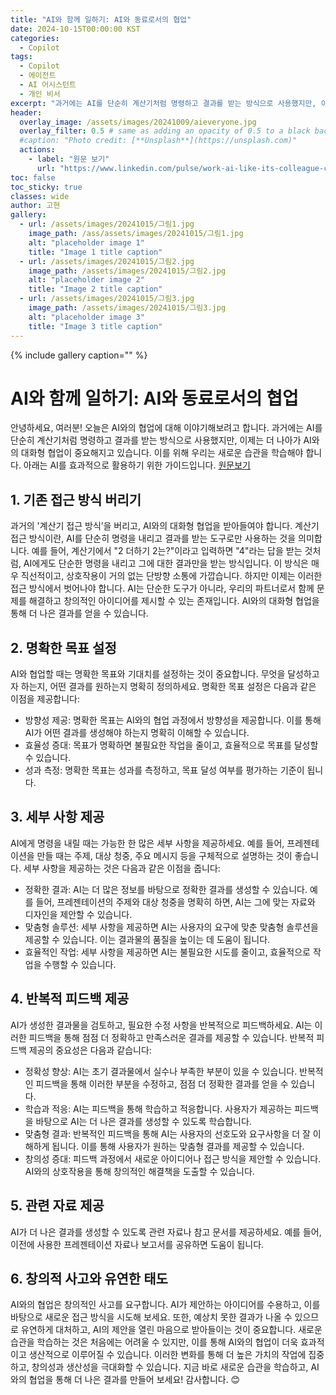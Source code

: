 ```yaml
---
title: "AI와 함께 일하기: AI와 동료로서의 협업"
date: 2024-10-15T00:00:00 KST
categories:
  - Copilot
tags:
  - Copilot
  - 에이전트
  - AI 어시스턴트
  - 개인 비서
excerpt: "과거에는 AI를 단순히 계산기처럼 명령하고 결과를 받는 방식으로 사용했지만, 이제는 더 나아가 AI와의 대화형 협업이 중요해지고 있습니다.  아래는 AI를 효과적으로 활용하기 위한 가이드입니다."
header:
  overlay_image: /assets/images/20241009/aieveryone.jpg
  overlay_filter: 0.5 # same as adding an opacity of 0.5 to a black background
  #caption: "Photo credit: [**Unsplash**](https://unsplash.com)"
  actions:
    - label: "원문 보기"
      url: "https://www.linkedin.com/pulse/work-ai-like-its-colleague-calculator-jared-spataro-acghc/"
toc: false
toc_sticky: true
classes: wide
author: 고현
gallery:
  - url: /assets/images/20241015/그림1.jpg
    image_path: /ass/assets/images/20241015/그림1.jpg
    alt: "placeholder image 1"
    title: "Image 1 title caption"
  - url: /assets/images/20241015/그림2.jpg
    image_path: /assets/images/20241015/그림2.jpg
    alt: "placeholder image 2"
    title: "Image 2 title caption"
  - url: /assets/images/20241015/그림3.jpg
    image_path: /assets/images/20241015/그림3.jpg
    alt: "placeholder image 3"
    title: "Image 3 title caption"
---
```


{% include gallery caption="" %}


# AI와 함께 일하기: AI와 동료로서의 협업

안녕하세요, 여러분!
오늘은 AI와의 협업에 대해 이야기해보려고 합니다. 과거에는 AI를 단순히 계산기처럼 명령하고 결과를 받는 방식으로 사용했지만, 이제는 더 나아가 AI와의 대화형 협업이 중요해지고 있습니다. 이를 위해 우리는 새로운 습관을 학습해야 합니다. 아래는 AI를 효과적으로 활용하기 위한 가이드입니다. [원문보기](https://www.linkedin.com/pulse/work-ai-like-its-colleague-calculator-jared-spataro-acghc?utm_source=share&utm_medium=member_android&utm_campaign=share_via)

## 1. 기존 접근 방식 버리기

과거의 '계산기 접근 방식’을 버리고, AI와의 대화형 협업을 받아들여야 합니다. 계산기 접근 방식이란, AI를 단순히 명령을 내리고 결과를 받는 도구로만 사용하는 것을 의미합니다. 예를 들어, 계산기에서 "2 더하기 2는?"이라고 입력하면 "4"라는 답을 받는 것처럼, AI에게도 단순한 명령을 내리고 그에 대한 결과만을 받는 방식입니다. 이 방식은 매우 직선적이고, 상호작용이 거의 없는 단방향 소통에 가깝습니다.
하지만 이제는 이러한 접근 방식에서 벗어나야 합니다. AI는 단순한 도구가 아니라, 우리의 파트너로서 함께 문제를 해결하고 창의적인 아이디어를 제시할 수 있는 존재입니다. AI와의 대화형 협업을 통해 더 나은 결과를 얻을 수 있습니다.

## 2. 명확한 목표 설정

AI와 협업할 때는 명확한 목표와 기대치를 설정하는 것이 중요합니다. 무엇을 달성하고자 하는지, 어떤 결과를 원하는지 명확히 정의하세요. 명확한 목표 설정은 다음과 같은 이점을 제공합니다:
- 방향성 제공: 명확한 목표는 AI와의 협업 과정에서 방향성을 제공합니다. 이를 통해 AI가 어떤 결과를 생성해야 하는지 명확히 이해할 수 있습니다.
- 효율성 증대: 목표가 명확하면 불필요한 작업을 줄이고, 효율적으로 목표를 달성할 수 있습니다.
- 성과 측정: 명확한 목표는 성과를 측정하고, 목표 달성 여부를 평가하는 기준이 됩니다.

## 3. 세부 사항 제공

AI에게 명령을 내릴 때는 가능한 한 많은 세부 사항을 제공하세요. 예를 들어, 프레젠테이션을 만들 때는 주제, 대상 청중, 주요 메시지 등을 구체적으로 설명하는 것이 좋습니다. 세부 사항을 제공하는 것은 다음과 같은 이점을 줍니다:
- 정확한 결과: AI는 더 많은 정보를 바탕으로 정확한 결과를 생성할 수 있습니다. 예를 들어, 프레젠테이션의 주제와 대상 청중을 명확히 하면, AI는 그에 맞는 자료와 디자인을 제안할 수 있습니다.
- 맞춤형 솔루션: 세부 사항을 제공하면 AI는 사용자의 요구에 맞춘 맞춤형 솔루션을 제공할 수 있습니다. 이는 결과물의 품질을 높이는 데 도움이 됩니다.
- 효율적인 작업: 세부 사항을 제공하면 AI는 불필요한 시도를 줄이고, 효율적으로 작업을 수행할 수 있습니다.

## 4. 반복적 피드백 제공

AI가 생성한 결과물을 검토하고, 필요한 수정 사항을 반복적으로 피드백하세요. AI는 이러한 피드백을 통해 점점 더 정확하고 만족스러운 결과를 제공할 수 있습니다. 반복적 피드백 제공의 중요성은 다음과 같습니다:
- 정확성 향상: AI는 초기 결과물에서 실수나 부족한 부분이 있을 수 있습니다. 반복적인 피드백을 통해 이러한 부분을 수정하고, 점점 더 정확한 결과를 얻을 수 있습니다.
- 학습과 적응: AI는 피드백을 통해 학습하고 적응합니다. 사용자가 제공하는 피드백을 바탕으로 AI는 더 나은 결과를 생성할 수 있도록 학습합니다.
- 맞춤형 결과: 반복적인 피드백을 통해 AI는 사용자의 선호도와 요구사항을 더 잘 이해하게 됩니다. 이를 통해 사용자가 원하는 맞춤형 결과를 제공할 수 있습니다.
- 창의성 증대: 피드백 과정에서 새로운 아이디어나 접근 방식을 제안할 수 있습니다. AI와의 상호작용을 통해 창의적인 해결책을 도출할 수 있습니다.

## 5. 관련 자료 제공

AI가 더 나은 결과를 생성할 수 있도록 관련 자료나 참고 문서를 제공하세요. 예를 들어, 이전에 사용한 프레젠테이션 자료나 보고서를 공유하면 도움이 됩니다.

## 6. 창의적 사고와 유연한 태도

AI와의 협업은 창의적인 사고를 요구합니다. AI가 제안하는 아이디어를 수용하고, 이를 바탕으로 새로운 접근 방식을 시도해 보세요. 또한, 예상치 못한 결과가 나올 수 있으므로 유연하게 대처하고, AI의 제안을 열린 마음으로 받아들이는 것이 중요합니다.
새로운 습관을 학습하는 것은 처음에는 어려울 수 있지만, 이를 통해 AI와의 협업이 더욱 효과적이고 생산적으로 이루어질 수 있습니다. 이러한 변화를 통해 더 높은 가치의 작업에 집중하고, 창의성과 생산성을 극대화할 수 있습니다. 지금 바로 새로운 습관을 학습하고, AI와의 협업을 통해 더 나은 결과를 만들어 보세요!
감사합니다. 😊



